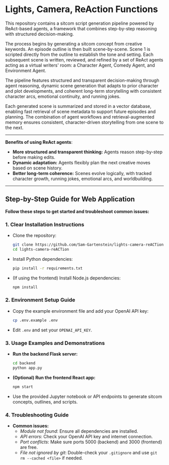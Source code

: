 # Lights, Camera, ReAction Functions

This repository contains a sitcom script generation pipeline powered by ReAct-based agents, a framework that combines step-by-step reasoning with structured decision-making.

The process begins by generating a sitcom concept from creative keywords. An episode outline is then built scene-by-scene. Scene 1 is scripted directly from the outline to establish the tone and setting. Each subsequent scene is written, reviewed, and refined by a set of ReAct agents acting as a virtual writers' room: a Character Agent, Comedy Agent, and Environment Agent.

The pipeline features structured and transparent decision-making through agent reasoning, dynamic scene generation that adapts to prior character and plot developments, and coherent long-term storytelling with consistent character arcs, emotional continuity, and running jokes.

Each generated scene is summarized and stored in a vector database, enabling fast retrieval of scene metadata to support future episodes and planning. The combination of agent workflows and retrieval-augmented memory ensures consistent, character-driven storytelling from one scene to the next.

---

**Benefits of using ReAct agents**:

- **More structured and transparent thinking:** Agents reason step-by-step before making edits.
- **Dynamic adaptation:** Agents flexibly plan the next creative moves based on scene history.
- **Better long-term coherence:** Scenes evolve logically, with tracked character growth, running jokes, emotional arcs, and worldbuilding.

---

## Step-by-Step Guide for Web Application

**Follow these steps to get started and troubleshoot common issues:**

### 1. Clear Installation Instructions
- Clone the repository:
  ```bash
  git clone https://github.com/Sam-Gartenstein/lights-camera-reACTion.git
  cd lights-camera-reACTion
  ```
- Install Python dependencies:
  ```bash
  pip install -r requirements.txt
  ```
- (If using the frontend) Install Node.js dependencies:
  ```bash
  npm install
  ```

### 2. Environment Setup Guide
- Copy the example environment file and add your OpenAI API key:
  ```bash
  cp .env.example .env
  ```
- Edit `.env` and set your `OPENAI_API_KEY`.

### 3. Usage Examples and Demonstrations
- **Run the backend Flask server:**
  ```bash
  cd backend
  python app.py
  ```
- **(Optional) Run the frontend React app:**
  ```bash
  npm start
  ```
- Use the provided Jupyter notebook or API endpoints to generate sitcom concepts, outlines, and scripts.

### 4. Troubleshooting Guide
- **Common issues:**
  - *Module not found*: Ensure all dependencies are installed.
  - *API errors*: Check your OpenAI API key and internet connection.
  - *Port conflicts*: Make sure ports 5000 (backend) and 3000 (frontend) are free.
  - *File not ignored by git*: Double-check your `.gitignore` and use `git rm --cached <file>` if needed.
